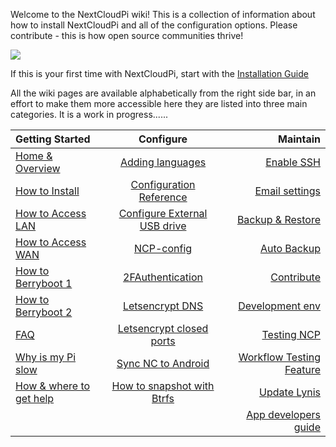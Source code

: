 Welcome to the NextCloudPi wiki! This is a collection of information about how to install NextCloudPi and all of the configuration options. Please contribute - this is how open source communities thrive! 

![](https://camo.githubusercontent.com/4f384c9344f2deded0ade5f65890a114af8f834e/68747470733a2f2f6f776e796f7572626974732e636f6d2f77702d636f6e74656e742f75706c6f6164732f323031372f31312f6e63702d7371756172652e706e67)

If this is your first time with NextCloudPi, start with the [Installation Guide](https://github.com/nextcloud/nextcloudpi/wiki/How-to-install-NextCloudPi)

All the wiki pages are available alphabetically from the right side bar, in an effort to make them more accessible here they are listed into three main categories. It is a work in progress......


| Getting Started             | Configure                     | Maintain             |
| :-------------------------- | :---------------------------: | -------------------: |
| [Home & Overview](https://github.com/nextcloud/nextcloudpi/wiki)            | [Adding languages](https://github.com/nextcloud/nextcloudpi/wiki/Add-a-new-language-to-ncp-web)              | [Enable SSH](https://github.com/nextcloud/nextcloudpi/wiki/How-to-enable-SSH-using-nextcloudpi-config-(or-ncp-web))           |
| [How to Install](https://github.com/nextcloud/nextcloudpi/wiki/How-to-install-NextCloudPi)              | [Configuration Reference](https://github.com/nextcloud/nextcloudpi/wiki/Configuration-Reference)       | [Email settings](https://github.com/nextcloud/nextcloudpi/wiki/Email-settings)       |
| [How to Access LAN](https://github.com/nextcloud/nextcloudpi/wiki/How-to-access-NextCloudPi)           | [Configure External USB drive](https://github.com/nextcloud/nextcloudpi/wiki/How-to-configure-an-external-USB-drive-with-NextCloudPi)  | [Backup & Restore](https://github.com/nextcloud/nextcloudpi/wiki/How-to-backup-and-restore-a-NextCloudPi-instance-using-ncp-config)     |
| [How to Access WAN](https://github.com/nextcloud/nextcloudpi/wiki/How-to-access-from-outside-your-network)           | [NCP-config](https://github.com/nextcloud/nextcloudpi/wiki/How-to-configure-NextCloudPi)                    | [Auto Backup](https://github.com/nextcloud/nextcloudpi/wiki/How-to-periodically-backup-to-a-second-USB-drive-with-NextCloudPi)         | 
| [How to Berryboot 1](https://github.com/nextcloud/nextcloudpi/wiki/How-to-install-NextCloudPi-on-an-external-drive-using-Berryboot.)          | [2FAuthentication](https://github.com/nextcloud/nextcloudpi/wiki/Two-Factor-Authentication-for-Nextcloud)                  | [Contribute](https://github.com/nextcloud/nextcloudpi/wiki/Contribute)           |
| [How to Berryboot 2](https://github.com/nextcloud/nextcloudpi/wiki/BerryBoot-Instructions-for-NextCloudPi)          | [Letsencrypt DNS](https://github.com/nextcloud/nextcloudpi/wiki/How-to-get-certificate-with-Letsencrypt-using-DNS-to-verify-domain)               | [Development env](https://github.com/nextcloud/nextcloudpi/wiki/Development-environment)      |
| [FAQ](https://github.com/nextcloud/nextcloudpi/wiki/FAQ)                         | [Letsencrypt closed ports](https://github.com/nextcloud/nextcloudpi/wiki/How-to-configure-Let's-Encrypt-with-closed-ports-80-and-443)      | [Testing NCP](https://github.com/nextcloud/nextcloudpi/wiki/Testing-NextCloudPi)          |
| [Why is my Pi slow](https://github.com/nextcloud/nextcloudpi/wiki/Why-is-my-Pi-so-slow%3F)           | [Sync NC to Android](https://github.com/nextcloud/nextcloudpi/wiki/Sync-Nextcloud,-tasks,-calendars-and-contacts-on-your-Android-device)         | [Workflow Testing Feature](https://github.com/nextcloud/nextcloudpi/wiki/Workflow-and-testing-of-new-features) |
| [How & where to get help](https://github.com/nextcloud/nextcloudpi/wiki/How-and-where-to-get-help)      |    [How to snapshot with Btrfs](https://github.com/nextcloud/nextcloudpi/wiki/How-to-snapshot-with-btrfs)           | [Update Lynis](https://github.com/nextcloud/nextcloudpi/wiki/How-to-update-Lynis)         | [How to get started with NCP Docker](https://github.com/nextcloud/nextcloudpi/wiki/how-to-get-started-with-ncp-docker)
|               |                  | [App developers guide](https://github.com/nextcloud/nextcloudpi/wiki/ncp-app-developer-guide) |
